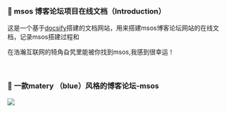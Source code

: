 ### 🎸  msos 博客论坛项目在线文档（Introduction）

这是一个基于[docsify](https://docsify.js.org/)搭建的文档网站，用来搭建msos博客论坛网站的在线文档，记录msos搭建过程和



在浩瀚互联网的犄角旮旯里能被你找到msos,我感到很幸运！

<br>

### 🦋 一款matery （blue）风格的博客论坛-msos



![](https://codecheng-1305009997.cos.ap-chengdu.myqcloud.com/img/20210603234521.png)
